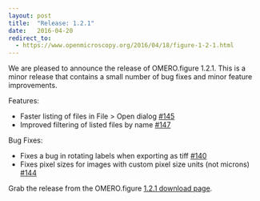 ```yaml
---
layout: post
title:  "Release: 1.2.1"
date:   2016-04-20
redirect_to:
  - https://www.openmicroscopy.org/2016/04/18/figure-1-2-1.html
---
```


We are pleased to announce the release of OMERO.figure 1.2.1.
This is a minor release that contains a small number of bug fixes and
minor feature improvements.

Features:

 - Faster listing of files in File > Open dialog [#145](https://github.com/ome/omero-figure/pull/145)
 - Improved filtering of listed files by name [#147](https://github.com/ome/omero-figure/pull/147)

Bug Fixes:

 - Fixes a bug in rotating labels when exporting as tiff [#140](https://github.com/ome/omero-figure/pull/140)
 - Fixes pixel sizes for images with custom pixel size units (not microns) [#144](https://github.com/ome/omero-figure/pull/144)


Grab the release from the OMERO.figure [1.2.1 download page](http://downloads.openmicroscopy.org/figure/1.2.1/).

